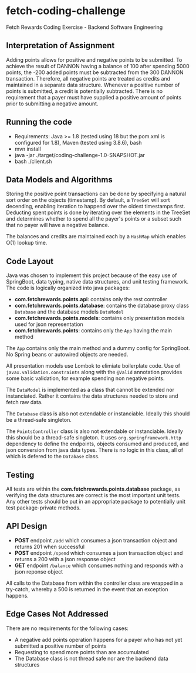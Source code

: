# fetch-coding-challenge
Fetch Rewards Coding Exercise - Backend Software Engineering


## Interpretation of Assignment
Adding points allows for positive and negative points to be submitted. To achieve the result of DANNON having a balance of 100 after spending 5000 points, the -200 added points must be subtracted from the 300 DANNON transaction. Therefore, all negative points are treated as credits and maintained in a separate data structure. Whenever a positive number of points is submitted, a credit is potentially subtracted. There is no requirement that a payer must have supplied a positive amount of points prior to submitting a negative amount.

## Running the code
- Requirements: Java >= 1.8 (tested using 18 but the pom.xml is configured for 1.8), Maven (tested using 3.8.6), bash
- mvn install
- java -jar ./target/coding-challenge-1.0-SNAPSHOT.jar
- bash ./client.sh


## Data Models and Algorithms
Storing the positive point transactions can be done by specifying a natural sort order on the objects (timestamp). By default, a `TreeSet` will sort decending, enabling iteration to happend over the oldest timestamps first. Deducting spent points is done by iterating over the elements in the TreeSet and determines whether to spend all the payer's points or a subset such that no payer will have a negative balance.

The balances and credits are maintained each by a `HashMap` which enables O(1) lookup time.

## Code Layout
Java was chosen to implement this project because of the easy use of SpringBoot, data typing, native data structures, and unit testing framework. The code is logically organized into java packages:
- **com.fetchrewards.points.api**: contains only the rest controller
- **com.fetchrewards.points.database**: contains the database proxy class `Database` and the database models `DataModel`
- **com.fetchrewards.points.models**: contains only presentation models used for json representation
- **com.fetchrewards.points**: contains only the `App` having the main method

The `App` contains only the main method and a dummy config for SpringBoot. No Spring beans or autowired objects are needed.

All presentation models use Lombok to elimiate boilerplate code. Use of `javax.validation.constraints` along with the `@Valid` annotation provides some basic validation, for example spending non negative points.

The `DataModel` is implemented as a class that cannot be extended nor instanciated. Rather it contains the data structures needed to store and fetch raw data.

The `Database` class is also not extendable or instanciable. Ideally this should be a thread-safe singleton. 

The `PointsController` class is also not extendable or instanciable. Ideally this should be a thread-safe singleton. It uses `org.springframework.http` dependency to define the endpoints, objects consumed and produced, and json conversion from java data types. There is no logic in this class, all of which is defered to the `Database` class.

## Testing ##
All tests are within the **com.fetchrewards.points.database** package, as verifying the data structures are correct is the most important unit tests. Any other tests should be put in an appropriate package to potentially unit test package-private methods.

## API Design
- **POST** endpoint `/add` which consumes a json transaction object and returns 201 when successful
- **POST** endpoint `/spend` which consumes a json transaction object and returns a 200 with a json response object
- **GET** endpoint `/balance` which consumes nothing and responds with a json reponse object

All calls to the Database from within the controller class are wrapped in a try-catch, whereby a 500 is returned in the event that an exception happens.

## Edge Cases Not Addressed
There are no requirements for the following cases:

- A negative add points operation happens for a payer who has not yet submitted a positive number of points
- Requesting to spend more points than are accumulated
- The Database class is not thread safe nor are the backend data structures
